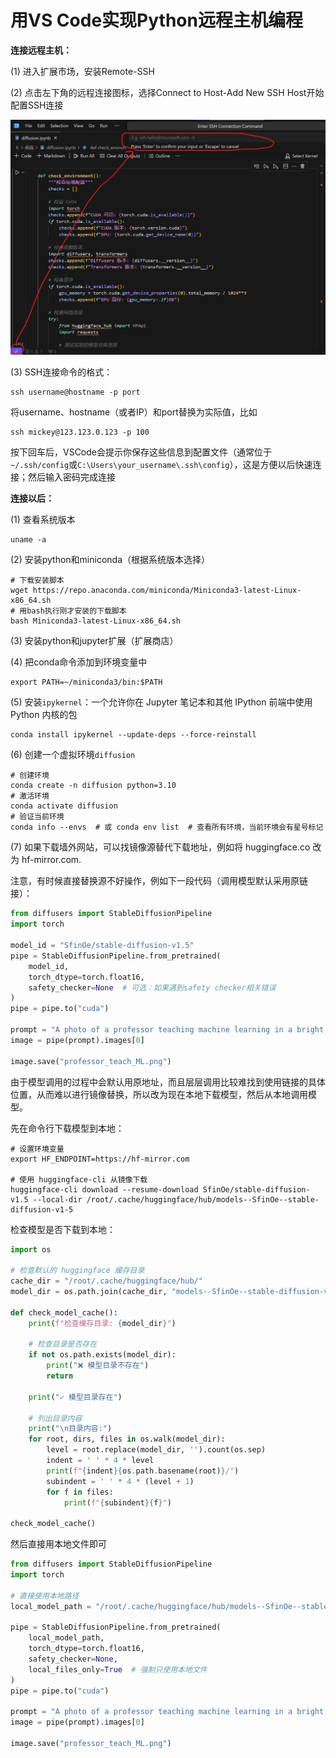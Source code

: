 # 用VS Code实现Python远程主机编程

**连接远程主机：**

(1) 进入扩展市场，安装Remote-SSH

(2) 点击左下角的远程连接图标，选择Connect to Host-Add New SSH Host开始配置SSH连接

![image-20250115104354113](.\images\image-20250115104354113.png)

(3) SSH连接命令的格式：

```
ssh username@hostname -p port
```

将username、hostname（或者IP）和port替换为实际值，比如

```
ssh mickey@123.123.0.123 -p 100
```

按下回车后，VSCode会提示你保存这些信息到配置文件（通常位于`~/.ssh/config`或`C:\Users\your_username\.ssh\config`），这是方便以后快速连接；然后输入密码完成连接

**连接以后：**

(1) 查看系统版本

```
uname -a
```

(2) 安装python和miniconda（根据系统版本选择）

```
# 下载安装脚本
wget https://repo.anaconda.com/miniconda/Miniconda3-latest-Linux-x86_64.sh
# 用bash执行刚才安装的下载脚本
bash Miniconda3-latest-Linux-x86_64.sh
```

(3) 安装python和jupyter扩展（扩展商店）

(4) 把conda命令添加到环境变量中

```
export PATH=~/miniconda3/bin:$PATH
```

(5) 安装`ipykernel`：一个允许你在 Jupyter 笔记本和其他 IPython 前端中使用 Python 内核的包

```
conda install ipykernel --update-deps --force-reinstall
```

(6) 创建一个虚拟环境`diffusion`

```
# 创建环境
conda create -n diffusion python=3.10
# 激活环境
conda activate diffusion
# 验证当前环境
conda info --envs  # 或 conda env list  # 查看所有环境，当前环境会有星号标记
```

(7) 如果下载墙外网站，可以找镜像源替代下载地址，例如将 huggingface.co 改为 hf-mirror.com. 

注意，有时候直接替换源不好操作，例如下一段代码（调用模型默认采用原链接）：

```python
from diffusers import StableDiffusionPipeline
import torch

model_id = "SfinOe/stable-diffusion-v1.5"
pipe = StableDiffusionPipeline.from_pretrained(
    model_id, 
    torch_dtype=torch.float16,
    safety_checker=None  # 可选：如果遇到safety checker相关错误
)
pipe = pipe.to("cuda")

prompt = "A photo of a professor teaching machine learning in a bright, modern classroom"
image = pipe(prompt).images[0]  
    
image.save("professor_teach_ML.png")
```

由于模型调用的过程中会默认用原地址，而且层层调用比较难找到使用链接的具体位置，从而难以进行镜像替换，所以改为现在本地下载模型，然后从本地调用模型。

先在命令行下载模型到本地：

```
# 设置环境变量
export HF_ENDPOINT=https://hf-mirror.com

# 使用 huggingface-cli 从镜像下载
huggingface-cli download --resume-download SfinOe/stable-diffusion-v1.5 --local-dir /root/.cache/huggingface/hub/models--SfinOe--stable-diffusion-v1-5
```

检查模型是否下载到本地：

```python
import os

# 检查默认的 huggingface 缓存目录
cache_dir = "/root/.cache/huggingface/hub/"
model_dir = os.path.join(cache_dir, "models--SfinOe--stable-diffusion-v1-5")

def check_model_cache():
    print(f"检查缓存目录: {model_dir}")
    
    # 检查目录是否存在
    if not os.path.exists(model_dir):
        print("❌ 模型目录不存在")
        return
    
    print("✓ 模型目录存在")
    
    # 列出目录内容
    print("\n目录内容:")
    for root, dirs, files in os.walk(model_dir):
        level = root.replace(model_dir, '').count(os.sep)
        indent = ' ' * 4 * level
        print(f"{indent}{os.path.basename(root)}/")
        subindent = ' ' * 4 * (level + 1)
        for f in files:
            print(f"{subindent}{f}")

check_model_cache()
```

然后直接用本地文件即可

```python
from diffusers import StableDiffusionPipeline
import torch

# 直接使用本地路径
local_model_path = "/root/.cache/huggingface/hub/models--SfinOe--stable-diffusion-v1-5"

pipe = StableDiffusionPipeline.from_pretrained(
    local_model_path,
    torch_dtype=torch.float16,
    safety_checker=None,
    local_files_only=True  # 强制只使用本地文件
)
pipe = pipe.to("cuda")

prompt = "A photo of a professor teaching machine learning in a bright, modern classroom"
image = pipe(prompt).images[0]  
    
image.save("professor_teach_ML.png")
```


